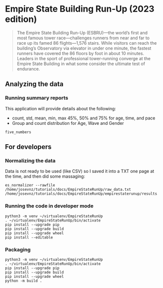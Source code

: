 # Empire State Building Run-Up (2023 edition)

> The Empire State Building Run-Up (ESBRU)—the world’s first and most famous tower race—challenges runners from near and far to race up its famed 86 flights—1,576 stairs. 
> While visitors can reach the building’s Observatory via elevator in under one minute, the fastest runners have covered the 86 floors by foot in about 10 minutes. 
> Leaders in the sport of professional tower-running converge at the Empire State Building in what some consider the ultimate test of endurance.

## Analyzing the data

### Running summary reports

This application will provide details about the following:

* count, std, mean, min, max 45%, 50% and 75% for age, time, and pace
* Group and count distribution for Age,  Wave and Gender

```shell
five_numbers
```

## For developers

### Normalizing the data

Data is not ready to be used (like CSV) so I saved it into a TXT one page at the time, and then did some massaging:

```shell
es_normalizer --rawfile /home/josevnz/tutorials/docs/EmpireStateRunUp/raw_data.txt /home/josevnz/tutorials/docs/EmpireStateRunUp/empirestaterunup/results.csv
```

### Running the code in developer mode

```shell
python3 -m venv ~/virtualenv/EmpireStateRunUp
. ~/virtualenv/EmpireStateRunUp/bin/activate
pip install --upgrade pip
pip install --upgrade build
pip install --upgrade wheel
pip install --editable 
```

### Packaging 

```shell
python3 -m venv ~/virtualenv/EmpireStateRunUp
. ~/virtualenv/EmpireStateRunUp/bin/activate
pip install --upgrade pip
pip install --upgrade build
pip install --upgrade wheel
python -m build .
```

